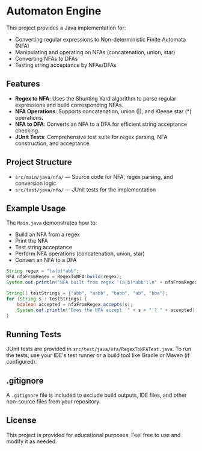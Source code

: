 # Automaton Engine

This project provides a Java implementation for:
- Converting regular expressions to Non-deterministic Finite Automata (NFA)
- Manipulating and operating on NFAs (concatenation, union, star)
- Converting NFAs to DFAs
- Testing string acceptance by NFAs/DFAs

## Features
- **Regex to NFA**: Uses the Shunting Yard algorithm to parse regular expressions and build corresponding NFAs.
- **NFA Operations**: Supports concatenation, union (|), and Kleene star (*) operations.
- **NFA to DFA**: Converts an NFA to a DFA for efficient string acceptance checking.
- **JUnit Tests**: Comprehensive test suite for regex parsing, NFA construction, and acceptance.

## Project Structure
- `src/main/java/nfa/` — Source code for NFA, regex parsing, and conversion logic
- `src/test/java/nfa/` — JUnit tests for the implementation


## Example Usage
The `Main.java` demonstrates how to:
- Build an NFA from a regex
- Print the NFA
- Test string acceptance
- Perform NFA operations (concatenation, union, star)
- Convert an NFA to a DFA

```java
String regex = "(a|b)*abb";
NFA nfaFromRegex = RegexToNFA.build(regex);
System.out.println("NFA built from regex '(a|b)*abb':\n" + nfaFromRegex);

String[] testStrings = {"abb", "aabb", "babb", "ab", "bba"};
for (String s : testStrings) {
    boolean accepted = nfaFromRegex.accepts(s);
    System.out.println("Does the NFA accept '" + s + "'? " + accepted);
}
```

## Running Tests
JUnit tests are provided in `src/test/java/nfa/RegexToNFATest.java`.
To run the tests, use your IDE's test runner or a build tool like Gradle or Maven (if configured).

## .gitignore
A `.gitignore` file is included to exclude build outputs, IDE files, and other non-source files from your repository.

## License
This project is provided for educational purposes. Feel free to use and modify it as needed. 